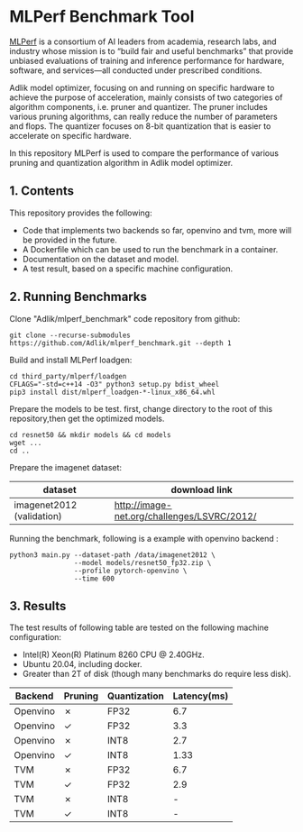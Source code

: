 # MLPerf Benchmark Tool

[MLPerf](https://mlcommons.org/en/) is a consortium of AI leaders from academia, research labs, and industry whose
mission is to “build fair and useful benchmarks” that provide unbiased evaluations of training and inference
performance for hardware, software, and services—all conducted under prescribed conditions.

Adlik model optimizer, focusing on and running on specific hardware to achieve the purpose of acceleration, mainly
consists of two categories of algorithm components, i.e. pruner and quantizer. The pruner includes various pruning
 algorithms,  can really reduce the number of parameters and flops. The quantizer focuses on 8-bit quantization
 that is easier to accelerate on specific hardware.

In this repository MLPerf is used to compare the performance of various pruning and quantization algorithm in Adlik
model optimizer.

## 1. Contents

This repository provides the following:

- Code that implements two backends so far, openvino and tvm, more will be provided in the future.
- A Dockerfile which can be used to run the benchmark in a container.
- Documentation on the dataset and  model.
- A test result, based on a specific machine configuration.

## 2. Running Benchmarks

Clone "Adlik/mlperf_benchmark" code repository from github:

```shell
git clone --recurse-submodules https://github.com/Adlik/mlperf_benchmark.git --depth 1
```

Build and install MLPerf loadgen:

```shell
cd third_party/mlperf/loadgen
CFLAGS="-std=c++14 -O3" python3 setup.py bdist_wheel
pip3 install dist/mlperf_loadgen-*-linux_x86_64.whl
```

Prepare the models to be test. first, change directory to the root of this repository,then get the optimized models.

```shell
cd resnet50 && mkdir models && cd models
wget ...
cd ..
```

Prepare the imagenet dataset:

| dataset                   | download link                               |
| ------------------------- | ------------------------------------------- |
| imagenet2012 (validation) | <http://image-net.org/challenges/LSVRC/2012/> |

Running the benchmark, following is a example with openvino backend :

```shell
python3 main.py --dataset-path /data/imagenet2012 \
                --model models/resnet50_fp32.zip \
                --profile pytorch-openvino \
                --time 600
```

## 3. Results

The test results of following  table are tested on the following machine configuration:

- Intel(R) Xeon(R) Platinum 8260 CPU @ 2.40GHz.
- Ubuntu 20.04, including docker.
- Greater than 2T of disk (though many benchmarks do require less disk).

| Backend  | Pruning | Quantization | Latency(ms) |
| -------- | ------- | ------------ | ----------- |
| Openvino | ✗       | FP32         | 6.7         |
| Openvino | ✓       | FP32         | 3.3         |
| Openvino | ✗       | INT8         | 2.7         |
| Openvino | ✓       | INT8         | 1.33        |
| TVM      | ✗       | FP32         | 6.7         |
| TVM      | ✓       | FP32         | 2.9         |
| TVM      | ✗       | INT8         | -           |
| TVM      | ✓       | INT8         | -           |
